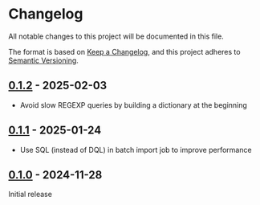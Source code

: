 # Changelog

All notable changes to this project will be documented in this file.

The format is based on [Keep a Changelog](https://keepachangelog.com/en/1.1.0/),
and this project adheres to [Semantic Versioning](https://semver.org/spec/v2.0.0.html).

## [0.1.2] - 2025-02-03

- Avoid slow REGEXP queries by building a dictionary at the beginning

## [0.1.1] - 2025-01-24

- Use SQL (instead of DQL) in batch import job to improve performance

## [0.1.0] - 2024-11-28

Initial release

[0.1.2]: https://github.com/biblibre/omeka-s-module-Alto/releases/tag/v0.1.2
[0.1.1]: https://github.com/biblibre/omeka-s-module-Alto/releases/tag/v0.1.1
[0.1.0]: https://github.com/biblibre/omeka-s-module-Alto/releases/tag/v0.1.0
